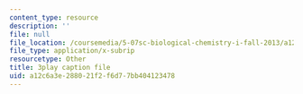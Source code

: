 ```yaml
---
content_type: resource
description: ''
file: null
file_location: /coursemedia/5-07sc-biological-chemistry-i-fall-2013/a12c6a3e288021f2f6d77bb404123478_ZS5vxMILXPg.srt
file_type: application/x-subrip
resourcetype: Other
title: 3play caption file
uid: a12c6a3e-2880-21f2-f6d7-7bb404123478
---
```


